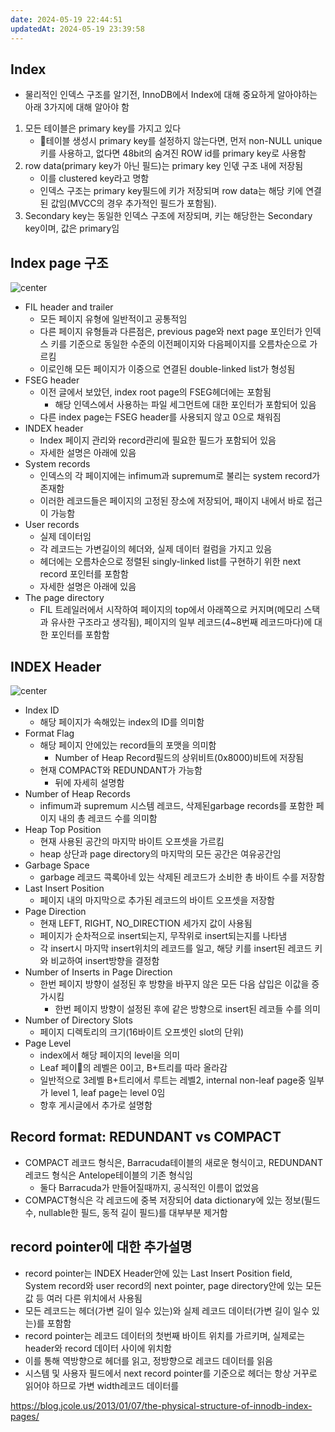 ```yaml
---
date: 2024-05-19 22:44:51
updatedAt: 2024-05-19 23:39:58
---
```

## Index
- 물리적인 인덱스 구조를 알기전, InnoDB에서 Index에 대해 중요하게 알아야하는 아래 3가지에 대해 알아야 함
1. 모든 테이블은 primary key를 가지고 있다
	- 테이블 생성시 primary key를 설정하지 않는다면, 먼저 non-NULL unique키를 사용하고, 없다면 48bit의 숨겨진  ROW id를 primary key로 사용함
2. row data(primary key가 아닌 필드)는 primary key 인덳 구조 내에 저장됨
	- 이를 clustered key라고 명함
	- 인덱스 구조는 primary key필드에 키가 저장되며 row data는 해당 키에 연결된 값임(MVCC의 경우 추가적인 필드가 포함됨).
3. Secondary key는 동일한 인덱스 구조에 저장되며, 키는 해당한는 Secondary key이며, 값은 primary임

## Index page 구조

![center](Pasted%20image%2020240519225801.png)

- FIL header and trailer
	- 모든 페이지 유형에 일반적이고 공통적임
	- 다른 페이지 유형들과 다른점은, previous page와 next page 포인터가 인덱스 키를 기준으로 동일한 수준의 이전페이지와 다음페이지를 오름차순으로 가르킴
	- 이로인해 모든 페이지가 이중으로 연결된 double-linked list가 형성됨
- FSEG header
	- 이전 글에서 보았던, index root page의 FSEG헤더에는 포함됨
		- 해당 인덱스에서 사용하는 파일 세그먼트에 대한 포인터가 포함되어 있음
	- 다른 index page는 FSEG header를 사용되지 않고 0으로 채워짐
- INDEX header
	- Index 페이지 관리와 record관리에 필요한 필드가 포함되어 있음
	- 자세한 설명은 아래에 있음
- System records
	- 인덱스의 각 페이지에는 infimum과 supremum로 불리는 system record가 존재함
	- 이러한 레코드들은 페이지의 고정된 장소에 저장되어, 패이지 내에서 바로 접근이 가능함
- User records
	- 실제 데이터임
	- 각 레코드는 가변길이의 헤더와, 실제 데이터 컬럼을 가지고 있음
	- 헤더에는 오름차순으로 정렬된 singly-linked list를 구현하기 위한 next record 포인터를 포함함
	- 자세한 설명은 아래에 있음
- The page directory
	- FIL 트레일러에서 시작하여 페이지의 top에서 아래쪽으로 커지며(메모리 스택과 유사한 구조라고 생각됨), 페이지의 일부 레코드(4~8번째 레코드마다)에 대한 포인터를 포함함

## INDEX Header
![center](Pasted%20image%2020240519231114.png)
- Index ID
	- 해당 페이지가 속해있는 index의 ID를 의미함
- Format Flag
	- 해당 페이지 안에있는 record들의 포맷을 의미함
		- Number of Heap Record필드의 상위비트(0x8000)비트에 저장됨
	- 현재 COMPACT와 REDUNDANT가 가능함
		- 뒤에 자세히 설명함
- Number of Heap Records
	- infimum과 supremum 시스템 레코드, 삭제된garbage records를 포함한 페이지 내의 총 레코드 수를 의미함
- Heap Top Position
	- 현재 사용된 공간의 마지막 바이트 오프셋을 가르킴
	- heap 상단과 page directory의 마지막의 모든 공간은 여유공간임
- Garbage Space
	- garbage 레코드 콕록아네 있는 삭제된 레코드가 소비한 총 바이트 수를 저장함
- Last Insert Position
	- 페이지 내의 마지막으로 추가된 레코드의 바이트 오프셋을 저장함
- Page Direction
	- 현재 LEFT, RIGHT, NO_DIRECTION 세가지 값이 사용됨
	- 페이지가 순차적으로 insert되는지, 무작위로 insert되는지를 나타냄
	- 각 insert시 마지막 insert위치의 레코드를 일고, 해당 키를 insert된 레코드 키와 비교하여 insert방향을 결정함
- Number of Inserts in Page Direction
	- 한번 페이지 방향이 설정된 후 방향을 바꾸지 않은 모든 다음 삽입은 이값을 증가시킴
		- 한번 페이지 방향이 설정된 후에 같은 방향으로 insert된 레코들 수를 의미
- Number of Directory Slots
	- 페이지 디렉토리의 크기(16바이트 오프셋인 slot의 단위)
- Page Level
	- index에서 해당 페이지의 level을 의미
	- Leaf 페이의 레벨은 0이고, B+트리를 따라 올라감
	- 일반적으로 3레벨 B+트리에서 루트는 레벨2, internal non-leaf page중 일부가 level 1, leaf page는 level 0임
	- 항후 게시글에서 추가로 설명함

## Record format: REDUNDANT vs COMPACT
- COMPACT 레코드 형식은, Barracuda테이블의 새로운 형식이고, REDUNDANT레코드 형식은 Antelope테이블의 기존 형식임
	- 둘다 Barracuda가 만들어질때까지, 공식적인 이름이 없었음
- COMPACT형식은 각 레코드에 중복 저장되어 data dictionary에 있는 정보(필드수, nullable한 필드, 동적 길이 필드)를 대부부분 제거함

## record pointer에 대한 추가설명
- record pointer는 INDEX Header안에 있는 Last Insert Position field, System record와 user record의 next pointer, page directory안에 있는 모든값 등 여러 다른 위치에서 사용됨
- 모든 레코드는 헤더(가변 길이 일수 있는)와 실제 레코드 데이터(가변 길이 일수 있는)를 포함함
- record pointer는 레코드 데이터의 첫번째 바이트 위치를 가르키며, 실제로는 header와 record 데이터 사이에 위치함
- 이를 통해 역방향으로 헤더를 읽고, 정방향으로 레코드 데이터를 읽음
- 시스템 및 사용자 필드에서 next record pointer를 기준으로 헤더는 항상 거꾸로 읽어야 하므로 가변 width레코드 데이터를 




https://blog.jcole.us/2013/01/07/the-physical-structure-of-innodb-index-pages/
